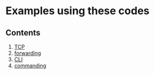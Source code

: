 # Examples using these codes

## Contents

1. [TCP](TCP)
2. [forwarding](forwarding)
3. [CLI](CLI)
4. [commanding](commanding)
